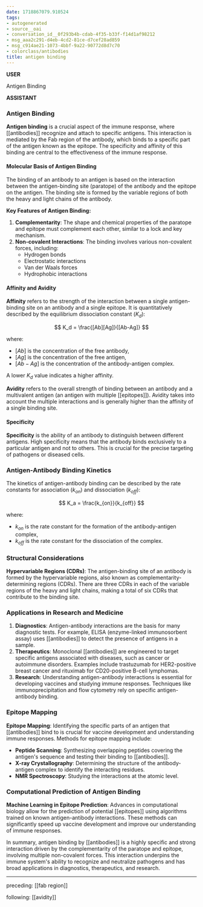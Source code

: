 ```yaml
---
date: 1718867079.910524
tags:
- autogenerated
- source__oai
- conversation_id__0f293b4b-cdab-4f35-b33f-f14d1af98212
- msg_aaa2c291-d4eb-4cd2-81ce-d7cef28ad859
- msg_c914ae21-1073-4bbf-9a22-90772d8d7c70
- colorclass/antibodies
title: antigen binding
---
```


**USER**

Antigen Binding


**ASSISTANT**

### Antigen Binding

**Antigen binding** is a crucial aspect of the immune response, where [[antibodies]] recognize and attach to specific antigens. This interaction is mediated by the Fab region of the antibody, which binds to a specific part of the antigen known as the epitope. The specificity and affinity of this binding are central to the effectiveness of the immune response.

#### Molecular Basis of Antigen Binding

The binding of an antibody to an antigen is based on the interaction between the antigen-binding site (paratope) of the antibody and the epitope on the antigen. The binding site is formed by the variable regions of both the heavy and light chains of the antibody.

**Key Features of Antigen Binding:**

1. **Complementarity**: The shape and chemical properties of the paratope and epitope must complement each other, similar to a lock and key mechanism.
2. **Non-covalent Interactions**: The binding involves various non-covalent forces, including:
   - Hydrogen bonds
   - Electrostatic interactions
   - Van der Waals forces
   - Hydrophobic interactions

#### Affinity and Avidity

**Affinity** refers to the strength of the interaction between a single antigen-binding site on an antibody and a single epitope. It is quantitatively described by the equilibrium dissociation constant ($K_d$):

$$
K_d = \frac{[Ab][Ag]}{[Ab-Ag]}
$$

where:
- $[Ab]$ is the concentration of the free antibody,
- $[Ag]$ is the concentration of the free antigen,
- $[Ab-Ag]$ is the concentration of the antibody-antigen complex.

A lower $K_d$ value indicates a higher affinity.

**Avidity** refers to the overall strength of binding between an antibody and a multivalent antigen (an antigen with multiple [[epitopes]]). Avidity takes into account the multiple interactions and is generally higher than the affinity of a single binding site.

#### Specificity

**Specificity** is the ability of an antibody to distinguish between different antigens. High specificity means that the antibody binds exclusively to a particular antigen and not to others. This is crucial for the precise targeting of pathogens or diseased cells.

### Antigen-Antibody Binding Kinetics

The kinetics of antigen-antibody binding can be described by the rate constants for association ($k_{on}$) and dissociation ($k_{off}$):

$$
K_a = \frac{k_{on}}{k_{off}}
$$

where:
- $k_{on}$ is the rate constant for the formation of the antibody-antigen complex,
- $k_{off}$ is the rate constant for the dissociation of the complex.

### Structural Considerations

**Hypervariable Regions (CDRs)**: The antigen-binding site of an antibody is formed by the hypervariable regions, also known as complementarity-determining regions (CDRs). There are three CDRs in each of the variable regions of the heavy and light chains, making a total of six CDRs that contribute to the binding site.

### Applications in Research and Medicine

1. **Diagnostics**: Antigen-antibody interactions are the basis for many diagnostic tests. For example, ELISA (enzyme-linked immunosorbent assay) uses [[antibodies]] to detect the presence of antigens in a sample.
2. **Therapeutics**: Monoclonal [[antibodies]] are engineered to target specific antigens associated with diseases, such as cancer or autoimmune disorders. Examples include trastuzumab for HER2-positive breast cancer and rituximab for CD20-positive B-cell lymphomas.
3. **Research**: Understanding antigen-antibody interactions is essential for developing vaccines and studying immune responses. Techniques like immunoprecipitation and flow cytometry rely on specific antigen-antibody binding.

### Epitope Mapping

**Epitope Mapping**: Identifying the specific parts of an antigen that [[antibodies]] bind to is crucial for vaccine development and understanding immune responses. Methods for epitope mapping include:
- **Peptide Scanning**: Synthesizing overlapping peptides covering the antigen's sequence and testing their binding to [[antibodies]].
- **X-ray Crystallography**: Determining the structure of the antibody-antigen complex to identify the interacting residues.
- **NMR Spectroscopy**: Studying the interactions at the atomic level.

### Computational Prediction of Antigen Binding

**Machine Learning in Epitope Prediction**: Advances in computational biology allow for the prediction of potential [[epitopes]] using algorithms trained on known antigen-antibody interactions. These methods can significantly speed up vaccine development and improve our understanding of immune responses.

In summary, antigen binding by [[antibodies]] is a highly specific and strong interaction driven by the complementarity of the paratope and epitope, involving multiple non-covalent forces. This interaction underpins the immune system's ability to recognize and neutralize pathogens and has broad applications in diagnostics, therapeutics, and research.


---

preceding: [[fab region]]  


following: [[avidity]]